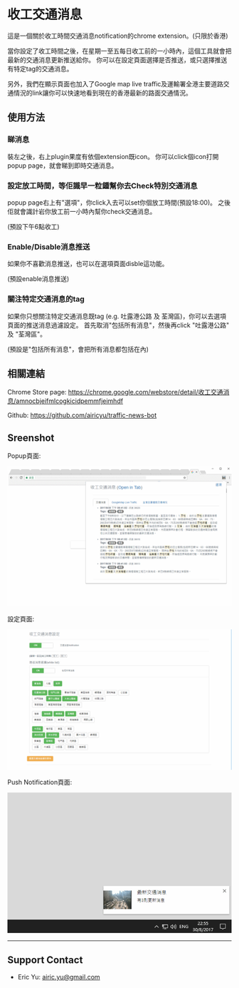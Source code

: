 # 收工交通消息

這是一個關於收工時間交通消息notification的chrome extension。(只限於香港)

當你設定了收工時間之後，在星期一至五每日收工前的一小時內，這個工具就會把最新的交通消息更新推送給你。
你可以在設定頁面選擇是否推送，或只選擇推送有特定tag的交通消息。

另外，我們在顯示頁面也加入了Google map live traffic及運輸署全港主要道路交通情況的link讓你可以快速地看到現在的香港最新的路面交通情況。

## 使用方法

### 睇消息

裝左之後，右上plugin果度有依個extension既icon。
你可以click個icon打開popup page，就會睇到即時交通消息。

### 設定放工時間，等佢識早一粒鍾幫你去Check特別交通消息

popup page右上有"選項"，你click入去可以set你個放工時間(預設18:00)。
之後佢就會識計岩你放工前一小時內幫你check交通消息。

(預設下午6點收工)

### Enable/Disable消息推送

如果你不喜歡消息推送，也可以在選項頁面disble這功能。

(預設enable消息推送)

### 關注特定交通消息的tag

如果你只想關注特定交通消息既tag (e.g. 吐露港公路 及 荃灣區)，你可以去選項頁面的推送消息過濾設定。
首先取消"包括所有消息"，然後再click "吐露港公路" 及 "荃灣區"。

(預設是"包括所有消息"，會把所有消息都包括在內)



## 相關連結

Chrome Store page: https://chrome.google.com/webstore/detail/收工交通消息/amnocbjeifmlcogkicidpemmfjeimhdf

Github: https://github.com/airicyu/traffic-news-bot

## Sreenshot

Popup頁面:

![Popup頁面](https://raw.githubusercontent.com/airicyu/traffic-news-bot/master/screenshot/screenshot1.png)

設定頁面:

![Popup頁面](https://raw.githubusercontent.com/airicyu/traffic-news-bot/master/screenshot/screenshot2.png)

Push Notification頁面:

![Push Notification頁面](https://raw.githubusercontent.com/airicyu/traffic-news-bot/master/screenshot/screenshot3.png)


------------------------
## Support Contact

- Eric Yu: airic.yu@gmail.com

